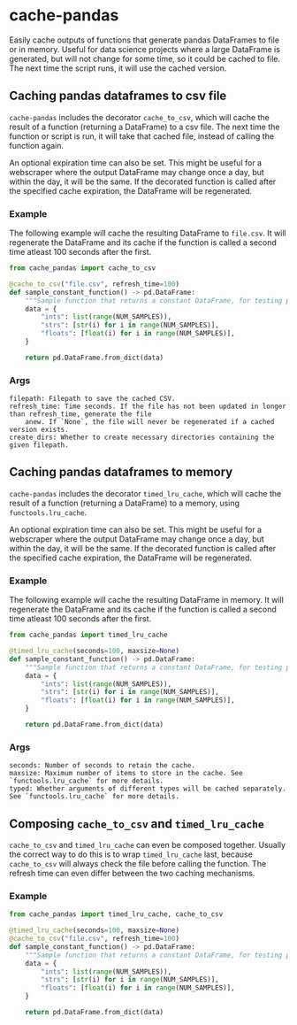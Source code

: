 # cache-pandas
Easily cache outputs of functions that generate pandas DataFrames to file or in memory. Useful for data science projects where a large DataFrame is generated, but will not change for some time, so it could be cached to file. The next time the script runs, it will use the cached version. 


## Caching pandas dataframes to csv file
`cache-pandas` includes the decorator `cache_to_csv`, which will cache the result of a function (returning a DataFrame) to a csv file. The next time the function or script is run, it will take that cached file, instead of calling the function again. 

An optional expiration time can also be set. This might be useful for a webscraper where the output DataFrame may change once a day, but within the day, it will be the same. If the decorated function is called after the specified cache expiration, the DataFrame will be regenerated.

### Example

The following example will cache the resulting DataFrame to `file.csv`. It will regenerate the DataFrame and its cache if the function is called a second time atleast 100 seconds after the first.

```python
from cache_pandas import cache_to_csv

@cache_to_csv("file.csv", refresh_time=100)
def sample_constant_function() -> pd.DataFrame:
    """Sample function that returns a constant DataFrame, for testing purpose."""
    data = {
        "ints": list(range(NUM_SAMPLES)),
        "strs": [str(i) for i in range(NUM_SAMPLES)],
        "floats": [float(i) for i in range(NUM_SAMPLES)],
    }

    return pd.DataFrame.from_dict(data)
```

### Args
```
filepath: Filepath to save the cached CSV.
refresh_time: Time seconds. If the file has not been updated in longer than refresh_time, generate the file
    anew. If `None`, the file will never be regenerated if a cached version exists.
create_dirs: Whether to create necessary directories containing the given filepath.
```


## Caching pandas dataframes to memory
`cache-pandas` includes the decorator `timed_lru_cache`, which will cache the result of a function (returning a DataFrame) to a memory, using `functools.lru_cache`.

An optional expiration time can also be set. This might be useful for a webscraper where the output DataFrame may change once a day, but within the day, it will be the same. If the decorated function is called after the specified cache expiration, the DataFrame will be regenerated.

### Example

The following example will cache the resulting DataFrame in memory. It will regenerate the DataFrame and its cache if the function is called a second time atleast 100 seconds after the first.

```python
from cache_pandas import timed_lru_cache

@timed_lru_cache(seconds=100, maxsize=None)
def sample_constant_function() -> pd.DataFrame:
    """Sample function that returns a constant DataFrame, for testing purpose."""
    data = {
        "ints": list(range(NUM_SAMPLES)),
        "strs": [str(i) for i in range(NUM_SAMPLES)],
        "floats": [float(i) for i in range(NUM_SAMPLES)],
    }

    return pd.DataFrame.from_dict(data)
```

### Args
```
seconds: Number of seconds to retain the cache.
maxsize: Maximum number of items to store in the cache. See `functools.lru_cache` for more details.
typed: Whether arguments of different types will be cached separately. See `functools.lru_cache` for more details.
```

## Composing `cache_to_csv` and `timed_lru_cache`
`cache_to_csv` and `timed_lru_cache` can even be composed together. Usually the correct way to do this is to wrap `timed_lru_cache` last, because `cache_to_csv` will always check the file before calling the function. The refresh time can even differ between the two caching mechanisms.

### Example
```python
from cache_pandas import timed_lru_cache, cache_to_csv

@timed_lru_cache(seconds=100, maxsize=None)
@cache_to_csv("file.csv", refresh_time=100)
def sample_constant_function() -> pd.DataFrame:
    """Sample function that returns a constant DataFrame, for testing purpose."""
    data = {
        "ints": list(range(NUM_SAMPLES)),
        "strs": [str(i) for i in range(NUM_SAMPLES)],
        "floats": [float(i) for i in range(NUM_SAMPLES)],
    }

    return pd.DataFrame.from_dict(data)
```
